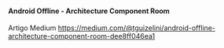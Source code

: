 #### Android Offline - Architecture Component Room

Artigo Medium
https://medium.com/@tguizelini/android-offline-architecture-component-room-dee8ff046ea1